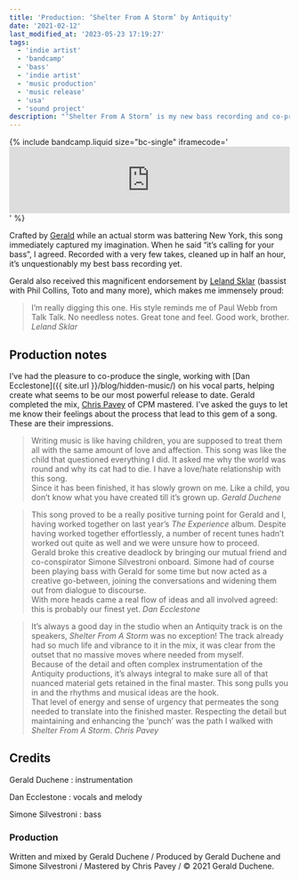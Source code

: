 ```yaml
---
title: 'Production: ‘Shelter From A Storm’ by Antiquity'
date: '2021-02-12'
last_modified_at: '2023-05-23 17:19:27'
tags:
  - 'indie artist'
  - 'bandcamp'
  - 'bass'
  - 'indie artist'
  - 'music production'
  - 'music release'
  - 'usa'
  - 'sound project'
description: "‘Shelter From A Storm’ is my new bass recording and co-production, together with Gerald Duchene."
---
```

{% include bandcamp.liquid size="bc-single" iframecode='<iframe style="border: 0; width: 100%; height: 120px;" src="https://bandcamp.com/EmbeddedPlayer/track=2838120524/size=large/bgcol=ffffff/linkcol=333333/tracklist=false/artwork=small/transparent=true/"><a href="https://sessions.antiquity-music.com/track/shelter-from-a-storm">Shelter From A Storm by Antiquity</a></iframe>' %}

Crafted by [Gerald](https://antiquitysessions1.bandcamp.com/track/shelter-from-a-storm) while an actual storm was battering New York, this song immediately captured my imagination. When he said “it’s calling for your bass”, I agreed. Recorded with a very few takes, cleaned up in half an hour, it’s unquestionably my best bass recording yet. 

Gerald also received this magnificent endorsement by [Leland Sklar](https://en.wikipedia.org/wiki/Leland_Sklar) (bassist with Phil Collins, Toto and many more), which makes me immensely proud:

> I’m really digging this one. His style reminds me of Paul Webb from Talk Talk. No needless notes. Great tone and feel. Good work, brother.
> <cite>Leland Sklar</cite>

## Production notes

I’ve had the pleasure to co-produce the single, working with [Dan Ecclestone]({{ site.url }}/blog/hidden-music/) on his vocal parts, helping create what seems to be our most powerful release to date. Gerald completed the mix, [Chris Pavey](https://www.chrispaveymastering.com/) of CPM mastered. I’ve asked the guys to let me know their feelings about the process that lead to this gem of a song. These are their impressions.

> Writing music is like having children, you are supposed to treat them all with the same amount of love and affection. This song was like the child that questioned everything I did. It asked me why the world was round and why its cat had to die. I have a love/hate relationship with this song.<br>
> Since it has been finished, it has slowly grown on me. Like a child, you don’t know what you have created till it’s grown up.
> <cite>Gerald Duchene</cite>

> This song proved to be a really positive turning point for Gerald and I, having worked together on last year’s *The Experience* album. Despite having worked together effortlessly, a number of recent tunes hadn’t worked out quite as well and we were unsure how to proceed.<br>
> Gerald broke this creative deadlock by bringing our mutual friend and co-conspirator Simone Silvestroni onboard. Simone had of course been playing bass with Gerald for some time but now acted as a creative go-between, joining the conversations and widening them out from dialogue to discourse.<br>
> With more heads came a real flow of ideas and all involved agreed: this is probably our finest yet.
> <cite>Dan Ecclestone</cite>

> It’s always a good day in the studio when an Antiquity track is on the speakers, _Shelter From A Storm_ was no exception! The track already had so much life and vibrance to it in the mix, it was clear from the outset that no massive moves where needed from myself.<br>
> Because of the detail and often complex instrumentation of the Antiquity productions, it’s always integral to make sure all of that nuanced material gets retained in the final master. This song pulls you in and the rhythms and musical ideas are the hook.<br>
> That level of energy and sense of urgency that permeates the song needed to translate into the finished master. Respecting the detail but maintaining and enhancing the ‘punch’ was the path I walked with _Shelter From A Storm_.
> <cite>Chris Pavey</cite>

## Credits

Gerald Duchene
: instrumentation

Dan Ecclestone
: vocals and melody

Simone Silvestroni
: bass

### Production
Written and mixed by Gerald Duchene / Produced by Gerald Duchene and Simone Silvestroni / Mastered by Chris Pavey / &copy;&nbsp;2021 Gerald Duchene.